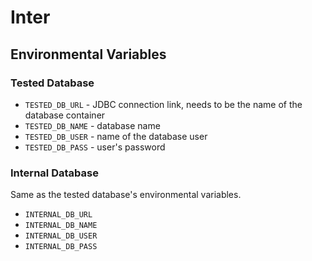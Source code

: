 # Inter

## Environmental Variables

### Tested Database

- `TESTED_DB_URL` - JDBC connection link, needs to be the name of the database container
- `TESTED_DB_NAME` - database name
- `TESTED_DB_USER` - name of the database user
- `TESTED_DB_PASS` - user's password

### Internal Database

Same as the tested database's environmental variables.

- `INTERNAL_DB_URL`
- `INTERNAL_DB_NAME`
- `INTERNAL_DB_USER`
- `INTERNAL_DB_PASS`
